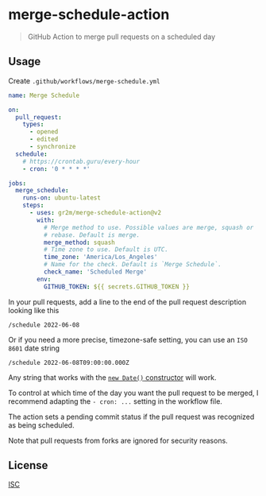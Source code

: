 # merge-schedule-action

> GitHub Action to merge pull requests on a scheduled day

## Usage

Create `.github/workflows/merge-schedule.yml`

```yml
name: Merge Schedule

on:
  pull_request:
    types:
      - opened
      - edited
      - synchronize
  schedule:
    # https://crontab.guru/every-hour
    - cron: '0 * * * *'

jobs:
  merge_schedule:
    runs-on: ubuntu-latest
    steps:
      - uses: gr2m/merge-schedule-action@v2
        with:
          # Merge method to use. Possible values are merge, squash or
          # rebase. Default is merge.
          merge_method: squash
          # Time zone to use. Default is UTC.
          time_zone: 'America/Los_Angeles'
          # Name for the check. Default is `Merge Schedule`.
          check_name: 'Scheduled Merge'
        env:
          GITHUB_TOKEN: ${{ secrets.GITHUB_TOKEN }}
```

In your pull requests, add a line to the end of the pull request description looking like this

```
/schedule 2022-06-08
```

Or if you need a more precise, timezone-safe setting, you can use an `ISO 8601` date string

```
/schedule 2022-06-08T09:00:00.000Z
```

Any string that works with the [`new Date()` constructor](https://developer.mozilla.org/en-US/docs/Web/JavaScript/Reference/Global_Objects/Date/Date) will work.

To control at which time of the day you want the pull request to be merged, I recommend adapting the `- cron: ...` setting in the workflow file.

The action sets a pending commit status if the pull request was recognized as being scheduled.

Note that pull requests from forks are ignored for security reasons.

## License

[ISC](LICENSE)
